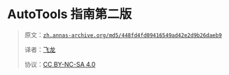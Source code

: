 # AutoTools 指南第二版

> 原文：[`zh.annas-archive.org/md5/448fd4fd09416549ad42e2d9b26daeb9`](https://zh.annas-archive.org/md5/448fd4fd09416549ad42e2d9b26daeb9)
> 
> 译者：[飞龙](https://github.com/wizardforcel)
> 
> 协议：[CC BY-NC-SA 4.0](http://creativecommons.org/licenses/by-nc-sa/4.0/)